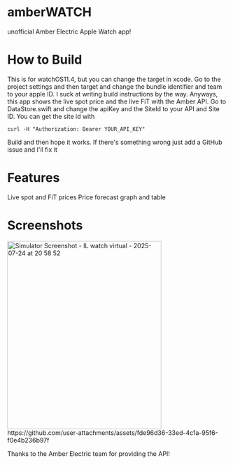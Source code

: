 # amberWATCH
unofficial Amber Electric Apple Watch app!

# How to Build
This is for watchOS11.4, but you can change the target in xcode. Go to the project settings and then target and change the bundle identifier and team to your apple ID. I suck at writing build instructions by the way. Anyways, this app shows the live spot price and the live FiT with the Amber API. Go to DataStore.swift and change the apiKey and the SiteId to your API and Site ID. You can get the site id with 

```curl -H "Authorization: Bearer YOUR_API_KEY"```

Build and then hope it works. If there's something wrong just add a GitHub issue and I'll fix it

# Features
Live spot and FiT prices
Price forecast graph and table

# Screenshots
<img width="352" height="430" alt="Simulator Screenshot - IL watch virtual - 2025-07-24 at 20 58 52" src="https://github.com/user-attachments/assets/d0a3d719-9893-4b21-a558-0ccc9fe02384" />
https://github.com/user-attachments/assets/fde96d36-33ed-4c1a-95f6-f0e4b236b97f



Thanks to the Amber Electric team for providing the API!
